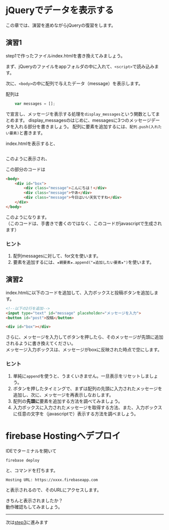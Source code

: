 # jQueryでデータを表示する

この章では、演習を進めながらjQueryの復習をします。

## 演習1
step1で作ったファイルindex.htmlを書き換えてみましょう。

まず、jQueryのファイルをappフォルダの中に入れて、```<script>```で読み込みます。

次に、```<body>```の中に配列で与えたデータ（message）を表示します。

配列は

```js
    var messages = [];
```

で宣言し、メッセージを表示する処理を```display_messages```という関数としてまとめます。
display_messagesのはじめに、messagesに3つのメッセージデータを入れる部分を書きましょう。
配列に要素を追加するには、```配列.push(入れたい要素)```と書きます。

index.htmlを表示すると、

![]()

このように表示され、

この部分のコードは

```html
<body>
    <div id="box">
        <div class="message">こんにちは！</div>
        <div class="message">やあ</div>
        <div class="message">今日はいい天気ですね</div>
    </div> 
</body>
```

このようになります。  
（このコードは、手書きで書くのではなく、このコードがjavascriptで生成されます）

### ヒント

1. 配列messagesに対して、for文を使います。
1. 要素を追加するには、```★親要素★.append("★追加したい要素★")```を使います。

## 演習2

index.htmlに以下のコードを追加して、入力ボックスと投稿ボタンを追加します。

```html
<!--以下の2行を追加-->
<input type="text" id="message" placeholder="メッセージを入力">
<button id="post">投稿</button>

<div id="box"></div>
```

さらに、メッセージを入力してボタンを押したら、そのメッセージが先頭に追加されるように書き換えてください。  
メッセージ入力ボックスは、メッセージがboxに反映された時点で空にします。

### ヒント

1. 単純に```append```を使うと、うまくいきません。一旦表示をリセットしましょう。
1. ボタンを押したタイミングで、まずは配列の先頭に入力されたメッセージを追加し、次に、メッセージを再表示しなおします。
1. 配列の**先頭に**要素を追加する方法を調べてみましょう。
1. 入力ボックスに入力されたメッセージを取得する方法、また、入力ボックスに任意の文字を（javascriptで）表示する方法を調べましょう。

# firebase Hostingへデプロイ

IDEでターミナルを開いて

```
firebase deploy
```

と、コマンドを打ちます。

```
Hosting URL: https://xxxx.firebaseapp.com
```

と表示されるので、そのURLにアクセスします。

きちんと表示されましたか？  
動作確認もしてみましょう。

---

次は[step3](./step3.md)に進みます

